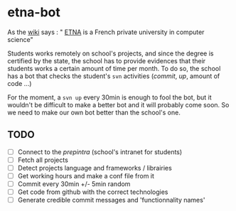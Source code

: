 # etna-bot

As the [wiki](https://en.wikipedia.org/wiki/%C3%89cole_des_technologies_num%C3%A9riques_appliqu%C3%A9es) says : " [ETNA](http://www.etna.io/alternance/) is a French private university in computer science"

Students works remotely on school's projects, and since the degree is certified by the state, the school has to provide evidences that their students works a certain amount of time per month.
To do so, the school has a bot that checks the student's `svn` activities (*commit*, *up*, amount of code ...)

For the moment, a `svn up` every 30min is enough to fool the bot, but it wouldn't be difficult to make a better bot and it will probably come soon.
So we need to make our own bot better than the school's one.

## TODO

- [ ] Connect to the *prepintra* (school's intranet for students)
- [ ] Fetch all projects
- [ ] Detect projects language and frameworks / librairies
- [ ] Get working hours and make a conf file from it
- [ ] Commit every 30min +/- 5min random
- [ ] Get code from github with the correct technologies
- [ ] Generate credible commit messages and 'functionnality names'
